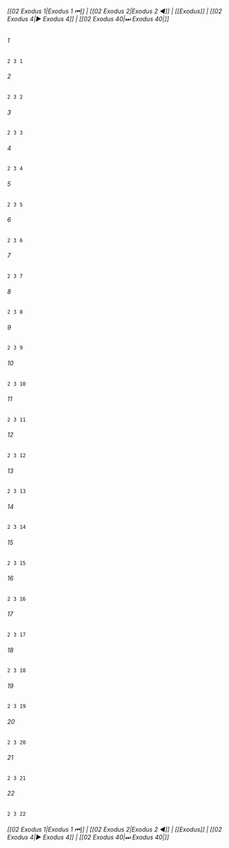 
###### [[02 Exodus 1|Exodus 1 ⏮]] | [[02 Exodus 2|Exodus 2 ◀]] | [[Exodus]] | [[02 Exodus 4|▶ Exodus 4]] | [[02 Exodus 40|⏭ Exodus 40|]]

###### 1
``` verse
2 3 1 
```
###### 2
``` verse
2 3 2 
```
###### 3
``` verse
2 3 3 
```
###### 4
``` verse
2 3 4 
```
###### 5
``` verse
2 3 5 
```
###### 6
``` verse
2 3 6 
```
###### 7
``` verse
2 3 7 
```
###### 8
``` verse
2 3 8 
```
###### 9
``` verse
2 3 9 
```
###### 10
``` verse
2 3 10 
```
###### 11
``` verse
2 3 11 
```
###### 12
``` verse
2 3 12 
```
###### 13
``` verse
2 3 13 
```
###### 14
``` verse
2 3 14 
```
###### 15
``` verse
2 3 15 
```
###### 16
``` verse
2 3 16 
```
###### 17
``` verse
2 3 17 
```
###### 18
``` verse
2 3 18 
```
###### 19
``` verse
2 3 19 
```
###### 20
``` verse
2 3 20 
```
###### 21
``` verse
2 3 21 
```
###### 22
``` verse
2 3 22 
```

###### [[02 Exodus 1|Exodus 1 ⏮]] | [[02 Exodus 2|Exodus 2 ◀]] | [[Exodus]] | [[02 Exodus 4|▶ Exodus 4]] | [[02 Exodus 40|⏭ Exodus 40|]]

